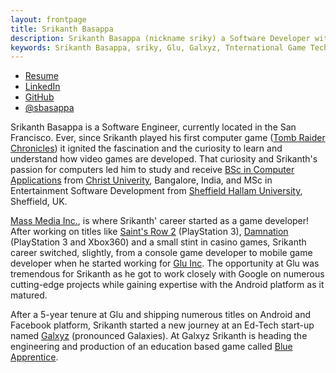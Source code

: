 ```yaml
---
layout: frontpage
title: Srikanth Basappa
description: Srikanth Basappa (nickname sriky) a Software Developer with experience developing mobile and console games.
keywords: Srikanth Basappa, sriky, Glu, Galxyz, Tnternational Game Technology, Mass Media, THQ.
---
```


<div class="navbar">
  <div class="navbar-inner">
      <ul class="nav">
          <li><a href="{{ BASE_PATH }}/assets/SrikanthBasappa.pdf" target="_blank">Resume</a></li>
          <li><a href="https://www.linkedin.com/in/srikanthbasappa" target="_blank">LinkedIn</a></li>
          <li><a href="https://github.com/sriky" target="_blank">GitHub</a></li>
          <li><a href="https://twitter.com/sbasappa" target="_blank">@sbasappa</a></li>
      </ul>
  </div>
</div>

Srikanth Basappa is a Software Engineer, currently located in the San Francisco. Ever, since Srikanth played his first computer game ([Tomb Raider Chronicles](https://en.wikipedia.org/wiki/Tomb_Raider_Chronicles)) it ignited the fascination and the curiosity to learn and understand how video games are developed. That curiosity and Srikanth's passion for computers led him to study and receive [BSc in Computer Applications](https://christuniversity.in/sciences/computer-science/bachelor-of-computer-applications-(bca)) from [Christ Univerity](https://christuniversity.in/), Bangalore, India, and MSc in Entertainment Software Development from [Sheffield Hallam University](https://www.shu.ac.uk), Sheffield, UK.

[Mass Media Inc.](http://www.massmedia.com), is where Srikanth' career started as a game developer! After working on titles like [Saint's Row 2](https://en.wikipedia.org/wiki/Saints_Row_2) (PlayStation 3), [Damnation](https://en.wikipedia.org/wiki/Damnation_(video_game)) (PlayStation 3 and Xbox360) and a small stint in casino games, Srikanth career switched, slightly, from a console game developer to mobile game developer when he started working for [Glu Inc](ww.glu.com). The opportunity at Glu was tremendous for Srikanth as he got to work closely with Google on numerous cutting-edge projects while gaining expertise with the Android platform as it matured.

After a 5-year tenure at Glu and shipping numerous titles on Android and Facebook platform, Srikanth started a new journey at an Ed-Tech start-up named [Galxyz](http://galxyz.com/) (pronounced Galaxies). At Galxyz Srikanth is heading the engineering and production of an education based game called [Blue Apprentice](http://blueapprentice.com).
